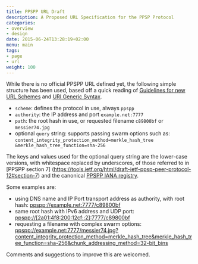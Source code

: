 ```yaml
---
title: PPSPP URL Draft
description: A Proposed URL Specification for the PPSP Protocol
categories:
- overview
- design
date: 2015-06-24T13:28:19+02:00
menu: main
tags:
- page
- url
weight: 100
---
```


While there is no official PPSPP URL defined yet, the following
simple structure has been used, based off a quick reading of
[Guidelines for new URL Schemes](http://tools.ietf.org/html/rfc2718) and
[URI Generic Syntax](http://tools.ietf.org/html/rfc3986).

- `scheme`: defines the protocol in use, always `ppspp`
- `authority`: the IP address and port `example.net:7777`
- `path`: the root hash in use, or requested filename `c89800bf` or `messier74.jpg`
- optional `query` string: supports passing swarm options such as: `content_integrity_protection_method=merkle_hash_tree &merkle_hash_tree_function=sha-256`

The keys and values used for the optional query string are the lower-case
versions, with whitespace replaced by underscores, of those referred to in
[PPSPP section 7] (https://tools.ietf.org/html/draft-ietf-ppsp-peer-protocol-12#section-7) and the canonical [PPSPP IANA registry](https://www.iana.org/assignments/ppspp/ppspp.xhtml).

Some examples are:

- using DNS name and IP Port transport address as authority, with root hash:  [ppspp://example.net:7777/c89800bf](ppspp://example.net:7777/c89800bf)
- same root hash with IPv6 address and UDP port:  [ppspp://[2a01:4f8:200:12cf::2]:7777/c89800bf](ppspp://[2a01:4f8:200:12cf::2]:7777/c89800bf)
- requesting a filename with complex swarm options: [ppspp://example.net:7777/messier74.jpg?content_integrity_protection_method=merkle_hash_tree&merkle_hash_tree_function=sha-256&chunk_addressing_method=32-bit_bins](ppspp://example.net:7777/messier74.jpg?content_integrity_protection_method=merkle_hash_tree&merkle_hash_tree_function=sha-256&chunk_addressing_method=32-bit_bins)

Comments and suggestions to improve this are welcomed.
